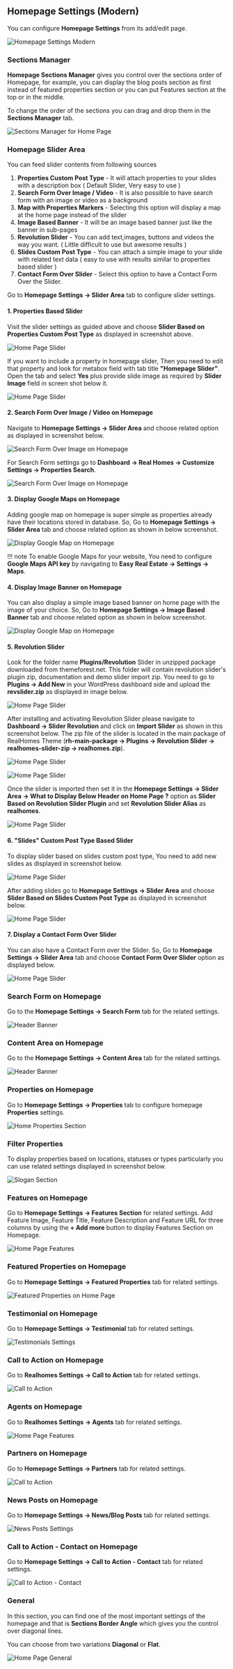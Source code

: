 ## Homepage Settings (Modern)

You can configure **Homepage Settings** from its add/edit page.

![Homepage Settings Modern](images/home-setup/homepage-settings-modern.gif)

### **Sections Manager**

**Homepage Sections Manager** gives you control over the sections order of Homepage, for example, you can display the blog posts section as first instead of featured properties section or you can put Features section at the top or in the middle.

To change the order of the sections you can drag and drop them in the **Sections Manager** tab.

![Sections Manager for Home Page](images/home-setup/sections-manager-modern.png)

### **Homepage Slider Area**
You can feed slider contents from following sources

1. **Properties Custom Post Type** - It will attach properties to your slides with a description box ( Default Slider, Very easy to use )
2. **Search Form Over Image / Video** - It is also possible to have search form with an image or video as a background
3. **Map with Properties Markers** - Selecting this option will display a map at the home page instead of the slider
4. **Image Based Banner** - It will be an image based banner just like the banner in sub-pages
5. **Revolution Slider** - You can add text,images, buttons and videos the way you want. ( Little difficult to use but awesome results )
6. **Slides Custom Post Type** - You can attach a simple image to your slide with related text data ( easy to use with results similar to properties based slider )
7. **Contact Form Over Slider** - Select this option to have a Contact Form Over the Slider.

Go to **Homepage Settings → Slider Area** tab to configure slider settings.



#### 1. **Properties Based Slider** ####

Visit the slider settings as guided above and choose **Slider Based on Properties Custom Post Type** as displayed in screenshot above.

![Home Page Slider](images/home-setup/slider-modern1.jpg)

If you want to include a property in homepage slider, Then you need to edit that property and look for metabox field with tab title **"Homepage Slider"**. Open the tab and select **Yes** plus provide slide image as required by **Slider Image** field in screen shot below it.

![Home Page Slider](images/home-setup/slider-classic2.png)

#### 2. **Search Form Over Image / Video on Homepage**

Navigate to **Homepage Settings → Slider Area** and choose related option as displayed in screenshot below.

![Search Form Over Image on Homepage](images/home-setup/search-form-over-image-1.jpg)

For Search Form settings go to **Dashboard → Real Homes → Customize Settings → Properties Search**.

![Search Form Over Image on Homepage](images/home-setup/search-form-over-image-2.jpg)


#### 3. **Display Google Maps on Homepage**

Adding google map on homepage is super simple as properties already have their locations stored in database. So, Go to **Homepage Settings → Slider Area** tab and choose related option as shown in below screenshot.

![Display Google Map on Homepage](images/home-setup/homepage-google-maps-modern.png)

!!! note
    To enable Google Maps for your website, You need to configure **Google Maps API key** by navigating to **Easy Real Estate → Settings → Maps**.

#### 4. **Display Image Banner on Homepage**

You can also display a simple image based banner on home page with the image of your choice. So, Go to **Homepage Settings → Image Based Banner** tab and choose related option as shown in below screenshot.

![Display Google Map on Homepage](images/home-setup/homepage-image-based-banner.png)

#### 5. **Revolution Slider** ####

Look for the folder name **Plugins/Revolution** Slider in unzipped package downloaded from themeforest.net. This folder will contain revolution slider's plugin zip, documentation and demo slider import zip. You need to go to **Plugins → Add New** in your WordPress dashboard side and upload the **revslider.zip** as displayed in image below.

![Home Page Slider](images/home-setup/slider-classic3.png)

After installing and activating Revolution Slider please navigate to **Dashboard → Slider Revolution** and click on **Import Slider** as shown in this screenshot below. The zip file of the slider is located in the main package of RealHomes Theme (**rh-main-package → Plugins → Revolution Slider → realhomes-slider-zip → realhomes.zip**).

![Home Page Slider](images/included-plugins/rs-1.png)

![Home Page Slider](images/home-setup/slider-classic4.png)

Once the slider is imported then set it in the **Homepage Settings → Slider Area → What to Display Below Header on Home Page ?** option as **Slider Based on Revolution Slider Plugin** and set **Revolution Slider Alias** as **realhomes**.

![Home Page Slider](images/home-setup/slider-modern2.png)

#### 6. **"Slides" Custom Post Type Based Slider** ####

To display slider based on slides custom post type, You need to add new slides as displayed in screenshot below.

![Home Page Slider](images/home-setup/slider-classic5.png)

After adding slides go to **Homepage Settings → Slider Area** and choose **Slider Based on Slides Custom Post Type** as displayed in screenshot below.

![Home Page Slider](images/home-setup/slider-modern3.png)

#### 7. **Display a Contact Form Over Slider**

You can also have a Contact Form over the Slider. So, Go to **Homepage Settings → Slider Area** tab and choose **Contact Form Over Slider** option as displayed below.

![Home Page Slider](images/home-setup/homepage-contact-form-over-slider.png)

### **Search Form on Homepage**
Go to the **Homepage Settings → Search Form** tab for the related settings.

![Header Banner](images/home-setup/search-form-modern.png)

### **Content Area on Homepage**
Go to the **Homepage Settings → Content Area** tab for the related settings.

![Header Banner](images/home-setup/content-area.png)

### **Properties on Homepage**

Go to **Homepage Settings → Properties** tab to configure homepage **Properties** settings.

![Home Properties Section](images/home-setup/customize-homepage-prop-mod.png)

### **Filter Properties**

To display properties based on locations, statuses or types particularly you can use related settings displayed in screenshot below.

![Slogan Section](images/home-setup/home-properties-filter-modern.png)

### **Features on Homepage**

Go to **Homepage Settings → Features Section** for related settings. Add Feature Image, Feature Title, Feature Description and Feature URL for three columns by using the **+ Add more** button to display Features Section on Homepage.

![Home Page Features](images/home-setup/modern-features-settings-full.png)

### **Featured Properties on Homepage**

Go to **Homepage Settings → Featured Properties** tab for related settings.

![Featured Properties on Home Page](images/home-setup/featured-section-mod.png)

### **Testimonial on Homepage**

Go to **Homepage Settings → Testimonial** tab for related settings.

![Testimonials Settings](images/home-setup/homepage-testimonials-modern-full.png)

### **Call to Action on Homepage**

Go to **Realhomes Settings → Call to Action** tab for related settings.

![Call to Action](images/home-setup/call-to-action.png)

### **Agents on Homepage**

Go to **Realhomes Settings → Agents** tab for related settings.

![Home Page Features](images/home-setup/agents-on-homepage-modern-full.png)

### **Partners on Homepage**

Go to **Homepage Settings → Partners** tab for related settings.

![Call to Action](images/home-setup/partners-settings-full-modern.png)

### **News Posts on Homepage**

Go to **Homepage Settings → News/Blog Posts** tab for related settings.

![News Posts Settings](images/home-setup/news-settings-full-modern.png)

### **Call to Action - Contact on Homepage**

Go to **Homepage Settings → Call to Action - Contact** tab for related settings.

![Call to Action - Contact](images/home-setup/call-to-action-contact.png)

### **General**

In this section, you can find one of the most important settings of the homepage and that is **Sections Border Angle** which gives you the control over diagonal lines. 

You can choose from two variations **Diagonal** or **Flat**.

![Home Page General](images/home-setup/homepage-general.png)